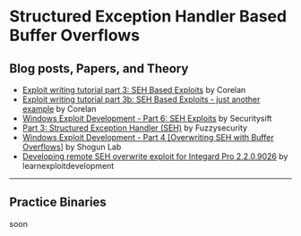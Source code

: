 # Structured Exception Handler Based Buffer Overflows

## Blog posts, Papers, and Theory

- [Exploit writing tutorial part 3: SEH Based Exploits](https://www.corelan.be/index.php/2009/07/25/writing-buffer-overflow-exploits-a-quick-and-basic-tutorial-part-3-seh/) by Corelan
- [Exploit writing tutorial part 3b: SEH Based Exploits - just another example](https://www.corelan.be/index.php/2009/07/28/seh-based-exploit-writing-tutorial-continued-just-another-example-part-3b/) by Corelan
- [Windows Exploit Development - Part 6: SEH Exploits](http://www.securitysift.com/windows-exploit-development-part-6-seh-exploits/) by Securitysift
- [Part 3: Structured Exception Handler (SEH)](http://www.fuzzysecurity.com/tutorials/expDev/3.html) by Fuzzysecurity
- [Windows Exploit Development - Part 4 [Overwriting SEH with Buffer Overflows]](https://www.shogunlab.com/blog/2017/11/06/zdzg-windows-exploit-4.html) by Shogun Lab
- [Developing remote SEH overwrite exploit for Integard Pro 2.2.0.9026](https://learnexploitdevelopment.com/developing-remote-seh-overwrite-exploit-for-integard-pro/) by learnexploitdevelopment


***

## Practice Binaries

soon
